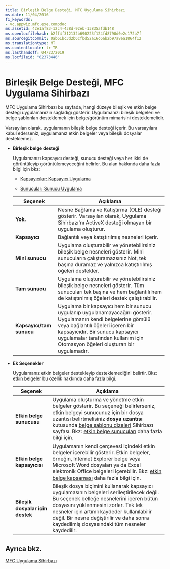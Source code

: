 ```yaml
---
title: Birleşik Belge Desteği, MFC Uygulama Sihirbazı
ms.date: 11/04/2016
f1_keywords:
- vc.appwiz.mfc.exe.compdoc
ms.assetid: 42e1af83-12c4-438d-92eb-13835afdb148
ms.openlocfilehash: b2ff4f312132b690223f124fd8790d0e2c172b7f
ms.sourcegitcommit: 0ab61bc3d2b6cfbd52a16c6ab2b97a8ea1864f12
ms.translationtype: MT
ms.contentlocale: tr-TR
ms.lasthandoff: 04/23/2019
ms.locfileid: "62373446"
---
```

# <a name="compound-document-support-mfc-application-wizard"></a>Birleşik Belge Desteği, MFC Uygulama Sihirbazı

MFC Uygulama Sihirbazı bu sayfada, hangi düzeye bileşik ve etkin belge desteği uygulamanızın sağladığı gösterir. Uygulamanızı bileşik belgeleri ve belge şablonları desteklemek için belge/görünüm mimarisini desteklemelidir.

Varsayılan olarak, uygulamanın bileşik belge desteği içerir. Bu varsayılanı kabul ederseniz, uygulamanız etkin belgeler veya bileşik dosyalar desteklemez.

- **Birleşik belge desteği**

  Uygulamanızı kapsayıcı desteği, sunucu desteği veya her ikisi de görüntüleyip görüntülemeyeceğini belirler. Bu alan hakkında daha fazla bilgi için bkz:

  - [Kapsayıcılar: Kapsayıcı Uygulama](../../mfc/containers-implementing-a-container.md)

  - [Sunucular: Sunucu Uygulama](../../mfc/servers-implementing-a-server.md)

  |Seçenek|Açıklama|
  |------------|-----------------|
  |**Yok.**|Nesne Bağlama ve Katıştırma (OLE) desteği gösterir. Varsayılan olarak, Uygulama Sihirbazı'nı ActiveX desteği olmayan bir uygulama oluşturur.|
  |**Kapsayıcı**|Bağlantılı veya katıştırılmış nesneleri içerir.|
  |**Mini sunucu**|Uygulama oluşturabilir ve yönetebilirsiniz bileşik belge nesneleri gösterir. Mini sunucuların çalıştıramazsınız Not, tek başına duramaz ve yalnızca katıştırılmış öğeleri destekler.|
  |**Tam sunucu**|Uygulama oluşturabilir ve yönetebilirsiniz bileşik belge nesneleri gösterir. Tüm sunucuları tek başına ve hem bağlantılı hem de katıştırılmış öğeleri destek çalıştırabilir.|
  |**Kapsayıcı/tam sunucu**|Uygulama bir kapsayıcı hem bir sunucu uygulanıp uygulanamayacağını gösterir. Uygulamanın kendi belgelerine gömülü veya bağlantılı öğeleri içeren bir kapsayıcıdır. Bir sunucu kapsayıcı uygulamalar tarafından kullanım için Otomasyon öğeleri oluşturan bir uygulamadır.|

- **Ek Seçenekler**

  Uygulamanız etkin belgeler destekleyip desteklemediğini belirtir. Bkz: [etkin belgeler](../../mfc/active-documents.md) bu özellik hakkında daha fazla bilgi.

  |Seçenek|Açıklama|
  |------------|-----------------|
  |**Etkin belge sunucusu**|Uygulama oluşturma ve yönetme etkin belgeler gösterir. Bu seçeneği belirlerseniz, etkin belgeyi sunucunuz için bir dosya uzantısı belirtmelisiniz **dosya uzantısı** kutusunda [belge şablonu dizeleri](../../mfc/reference/document-template-strings-mfc-application-wizard.md) Sihirbazı sayfası. Bkz: [etkin belge sunucuları](../../mfc/active-document-servers.md) daha fazla bilgi için.|
  |**Etkin belge kapsayıcısı**|Uygulamanın kendi çerçevesi içindeki etkin belgeler içerebilir gösterir. Etkin belgeler, örneğin, Internet Explorer belge veya Microsoft Word dosyaları ya da Excel elektronik Office belgeleri içerebilir. Bkz: [etkin belge kapsaması](../../mfc/active-document-containment.md) daha fazla bilgi için.|
  |**Bileşik dosyalar için destek**|Bileşik dosya biçimini kullanarak kapsayıcı uygulamasının belgeleri serileştirilecek değil. Bu seçenek belleğe nesnelerini içeren bütün dosyasını yüklenmesini zorlar. Tek tek nesneler için artımlı kaydeder kullanılabilir değil. Bir nesne değiştirilir ve daha sonra kaydedilmiş dosyasındaki tüm nesneler kaydedilir.|

## <a name="see-also"></a>Ayrıca bkz.

[MFC Uygulama Sihirbazı](../../mfc/reference/mfc-application-wizard.md)
